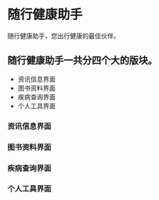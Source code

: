 # 随行健康助手
随行健康助手，您出行健康的最佳伙伴。
## 随行健康助手一共分四个大的版块。
- 资讯信息界面
- 图书资料界面
- 疾病查询界面
- 个人工具界面

### 资讯信息界面

### 图书资料界面

### 疾病查询界面

### 个人工具界面
